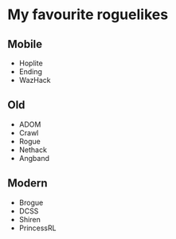 # My favourite roguelikes

## Mobile

* Hoplite
* Ending
* WazHack

## Old

* ADOM
* Crawl
* Rogue
* Nethack
* Angband

## Modern

* Brogue
* DCSS
* Shiren
* PrincessRL
